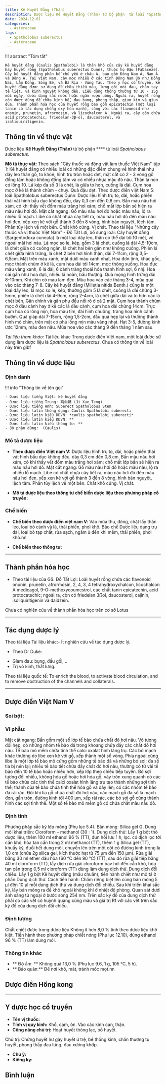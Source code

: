 ```yaml
---
title: Kê Huyết Đằng (Thân)
description: Dược liệu Kê Huyết Đằng (Thân) từ bộ phận  từ loài *Spatholobus suberectus*
date: 2024-12-01
categories:
  - Asteraceae
tags:
  - Spatholobus suberectus
  - Asteraceae
---
```

!!! abstract "Tóm tắt"

    Kê huyết đằng (Caulis Spatholobi) là thân khô của cây kê huyết đằng hay huyết rồng (Spatholobus suberectus Dunn), thuộc họ Đậu (Fabaceae). Cây kê huyết đằng phân bố chủ yếu ở châu Á, bao gồm Đông Nam Á, Nam Á và Đông Á. Tại Việt Nam, cây mọc nhiều ở các tỉnh Đông Nam Bộ như Đồng Nai, Lâm Đồng, Sông Bé, và Bà Rịa - Vũng Tàu. Theo y học cổ truyền, kê huyết đằng được sử dụng để chữa thiếu máu, lưng gối mỏi đau, chân tay tê liệt, và kinh nguyệt không đều. Liều dùng thông thường từ 10 - 15g mỗi ngày, dưới dạng sắc nước hoặc ngâm rượu uống. Ngoài ra, huyết rồng còn được dùng để chữa kinh bế, đau bụng, phong thấp, giun kim và giun đũa. Thành phần hóa học của huyết rồng bao gồm epicatechin (một loại tanin có tác dụng chống oxy hóa mạnh), cùng với các flavonoid như ononin, prunetin, afrormosin, và licochalcon A. Ngoài ra, cây còn chứa acid protocatechic, friedelan-3β-ol, daucosterol, và isoliquiritigenin.

## Thông tin về thực vật


Dược liệu **Kê Huyết Đằng (Thân)** từ bộ phận **** từ loài *Spatholobus suberectus*.

**Mô tả thực vật:** Theo sách "Cây thuốc và động vật làm thuốc Việt Nam'' tập 1: 
Kê huyết đằng có nhiều loài có những đặc điểm chung về hình thái như dây leo thân gỗ, to khoẻ, hình trụ tròn hoặc dẹt, mặt cắt có 2 - 3 vòng gỗ đồng tâm hoặc không đồng tâm và có nhiều nhựa màu đỏ nâu. Thân lá non có lông 10.
Lá kép đa số 3 lá chét, lá giữa to hơn, cuống lá dài. Cụm hoa mọc ở kẽ lá thành chùm - chuỳ. Quả đậu dẹt.
Theo dược điển việt Nam 5: loài Spatholobus suberectus Dunn:
Dược liệu hình trụ to, dài, hoặc phiến thái vát hình bầu dục không đều, dày 0,3 cm đến 0,8 cm. Bần màu nâu hơi xám, có khi thấy vết đốm màu trắng hơi xám; chỗ mất lớp bần sẽ hiện ra màu nâu hơi đỏ. Mặt cắt ngang: Gỗ màu nâu hơi đỏ hoặc màu nâu, lộ ra nhiều lỗ mạch. Libe có chất nhựa cây tiết ra, màu nâu hơi đỏ đến màu nâu hơi đen, xếp xen kẽ với gỗ thành 3 đển 8 vòng, hình bán nguyệt, lệch tâm. Phần tủy lệch về một bên. Chất khô cứng. Vị chát.
Theo tài liệu "Những cây thuốc và vị thuốc Việt Nam" - Đỗ Tất Lợi, bổ sung loài:
Cây huyết đằng (Sargentodoxa cuneata) là một loại dây leo, thân có thể dài tới 10 mét, vỏ ngoài mài hơi nàu. Lá mọc so le, kép, gồm 3 lá chét, cuống lá dài 4,5-10cm, lá chét giữa có cuống ngắn, lá chét hai bên gần như không cuống. Phiến lá chét giữa hình trứng, lá chét 2 bên hơi hình thận, dài 7-11cm, rộng 3,5-6,5cm. Mặt trên màu xanh, mặt dưới màu xanh nhạt. Hoa đơn tính, khác gốc, mọc thành chùm ở kẽ lá, cụm hoa dài tới 14cm, mọc thông xuống. Hoa đực màu vàng xanh, 6 lá đài, 6 cánh tràng thoái hóa thành hình sợi, 6 nhị. Hoa cái gần như hoa đực, nhiều lá noãn, bầu thượng. Quả mọng hình trứng dài 8-10mm. Khi chín có màu lam đen. Mùa hoa vào các tháng 3-4, mùa quả vào các tháng 7-8.
Cây kê huyết đắng (Milletia nitida Benth.) cũng là một loại dây leo, lá mọc so le, kép, thường gồm 5 lá chét, cuống lá dài chừng 3- 5mm, phiến lá chét dài 4-9cm, rộng 2-4cm, lá chét giữa dài và to hơn các lá chét bên. Gân chính và gân phụ đều nổi rõ ở cả 2 mặt. Cụm hoa thành chùm mọc ở đầu cành hay ở kẽ các lá đầu cành, cụm hoa dài chừng 14cm. Trục cụm hoa có lông mịn, hoa màu tím, đài hình chuông, tràng hoa hình cánh bướm. Quả giáp dài 7-15cm, rộng 1,5-2cm, đầu quả hẹp lại và thường thành hình mỏ chim, trên mặt có phủ lồng mịn màu vàng nhạt. Hạt 3-5, đường kính ước 12mm, màu đen nâu. Mùa hoa vào các tháng 9 đến tháng 1 năm sau.

*Tài liệu tham khảo:* Tài liệu khác 
Trong dược điển Việt nam, một loài được sử dụng làm dược liệu là *Spatholobus suberectus*. 
Chưa có thông tin về loài này trên gibf


## Thông tin về dược liệu 

### Định danh

!!! info "Thông tin về tên gọi"

    - Dược liệu tiếng Việt: kê huyết đằng
    - Dược liệu tiếng Trung: 鸡血藤 (Ji Xue Teng)
    - Dược liệu tiếng Anh: Suberect Spatholobus Stem
    - Dược liệu latin thông dụng: Caulis Spatholobi suberecti
    - Dược liệu latin kiểu DĐVN: *caulis spatholobi suberecti*
    - Dược liệu latin kiểu DĐVN: **
    - Dược liệu latin kiểu thông tư: **
    - Bộ phận dùng:  (Caulis)

### Mô tả dược liệu 

- **Theo dược điển Việt nam V:** Dược liệu hình trụ to, dài, hoặc phiến thái vát hình bầu dục không đều, dày 0,3 cm đến 0,8 cm. Bần màu nâu hơi xám, có khi thấy vết đốm màu trắng hơi xám; chỗ mất lớp bần sẽ hiện ra màu nâu hơi đỏ. Mặt cắt ngang: Gỗ màu nâu hơi đỏ hoặc màu nâu, lộ ra nhiều lỗ mạch. Libe có chất nhựa cây tiết ra, màu nâu hơi đỏ đến màu nâu hơi đen, xếp xen kẽ với gỗ thành 3 đển 8 vòng, hình bán nguyệt, lệch tâm. Phần tủy lệch về một bên. Chất khô cứng. Vị chát.

- **Mô tả dược liệu theo thông tư chế biến dược liệu theo phương pháp cổ truyền:** 

### Chế biến 

- **Chế biến theo dược điển việt nam V**: Vào mùa thu, đông, chặt lấy thân leo, loại bỏ cành và lá, thái phiến, phơi khô. Bào chế Dược liệu dạng trụ dài, loại bó tạp chất, rửa sạch, ngâm ủ đến khi mềm, thái phiến, phơi khô.nn

- **Chế biến theo thông tư:** 

--- 

## Thành phần hóa học

- Theo tài liệu của GS. Đỗ Tất Lợi:  Loài huyết rồng chứa các flavonoid ononin, prunetin, afrormosin, 2, 4, 3, 4 tetrahydroxychalcon, licochalcon A medicagol, 9-O-methoxycoumestrol, các chất tanin epicatechin, acid protocatechic; ngoài ra, còn có friedelan 3ẞol, daucosterol, cajinin, isoliquiritigenin và daidzein.
    
Chưa có nghiên cứu về thành phần hóa học trên cơ sở Lotus

---

## Tác dụng dược lý

Theo tài liệu Tài liệu khác:- Ít nghiên cứu về tác dụng dược lý.
- Theo Dr Duke: 
+ Gỉam đau: bụng, đầu gối, ..
+ Trị vô kinh, thắt lưng.

Theo tài liệu quốc tế: To enrich the blood, to activate blood circulation, and to remove obstruction of the channels and collaterals.

---

## Dược điển Việt Nam V

### Soi bột:



<!-- Hình ảnh soi bột sẽ được tự động chèn vào đây sau -->

### Vi phẫu:

Mặt cắt ngang: Bần gồm một số lớp tế bào chứa chất đỏ hơi nâu. Vỏ tương đối hẹp, có những nhóm tế bào đá trong khoang chứạ đầy các chất đỏ hơi nâu. Tể bào mô mềm chứa tinh thể calci oxalat hình lăng trụ. Các bó mạch khác thường do libe xen kẽ với gỗ, xếp thành một số vòng. Phía ngoài cùng libe là một lớp tế bào mô cứng gồm những tế bào đá và những bó sợi; đa số tia bị nén lại; nhiều tế bào tiết chứa đầy chất đỏ hơi nâu, thường có từ vài tế bào đến 10 tế bào hoặc nhiều hơn, xếp lớp theo chiều tiếp tuyến. Bó sợi tương đối nhiều, không hóa gỗ hoặc hơi hóa gỗ, vây tròn xung quanh có các tế bào chứa các tinh thể calci oxalat hình lăng trụ tạo thành những sợi tinh thể; thành của tế bào chứa tinh thể hóa gỗ và dày lên; có các nhóm tế bào đá rải rác. Đôi khi tia gỗ chứa chất đỏ hơi nâu, các mạch gỗ đa số là mạch đơn, gần tròn, đường kinh tới 400 μm, xếp rải rác, các bó sợi gỗ cũng thành hình các sợi tinh thể. Một số tế bào mô mềm gỗ có chứa chất màu nâu đỏ.

<!-- Hình ảnh vi phẫu sẽ được tự động chèn vào đây sau -->

### Định tính

Phương pháp sẳc ký lớp mỏng (Phụ lục 5.4). Bản mỏng: Silica gel G. Dung môi khai triển: Cloroform – methanol (30 : 1). Dung dịch thử: Lấy 1 g bột thô dược liệu, thêm 100 ml ethanol 96 % (TT), đun hồi lưu 1 h, lọc. có dịch lọc tới cắn khô, hòa tan cắn trong 2 ml methanol (TT), thêm 1 g Silica gel (TT), khuấy kỹ, đuổi hết dung môi, chuyển lên trên một cột có đường kính trong là 1,0 cm (chứa 2g silica gel, kích thước hạt từ 75 μm đển 150 μm). Rửa giài bằng 30 ml ether dầu hỏa (60 °C đến 90 °C) (TT), sau đó rửa giải tiếp bằng 40 ml cloroform (TT), lẩy dịch rửa giải cloroform bav hơi đến cắn khô, hòa tan cắn trong 0,5 ml cloroform (TT) dùng làm dung dịch thử. Dung dịch đối chiếu: Lấy 1 g bột Kê huyết đằng (mẫu chuẩn), tiến hành chiết như mô tả ờ phần Dung dịch thử. Cách tiến hành: Chấm riêng biệt lên cùng bản mỏng 5 μl đên 10 μl mỗi dung dịch thử và dung dịch đối chiếu. Sau khi triển khai sắc ký, lấy bản mỏng ra để khô ngoài không khí ở nhiệt độ phòng. Quan sát dưới ánh sáng tử ngoại ở bước sóng 254 nm. Trên sắc ký đồ của dung dịch thử phải có các vết có huỳnh quang cùng màu và giá trị Rf với các vết trên sắc ký đồ của dung dịch đối chiếu.

### Định lượng

Chất chiết được trong dược liệu Không ít hơn 8,0 % tính theo dược liệu khô kiệt. Tiến hành theo phương pháp chiết nóng (Phụ lục 12.10), dùng ethanol 96 % (TT) làm dung môi.

### Thông tin khác 

- ** Độ ẩm: ** Không quá 13,0 % (Phụ lục 9.6, 1 g, 105 °C, 5 h).
- ** Bảo quản:** Để nơi khô, mát, tránh mốc mọt.nn

## Dược điển Hồng kong

<!-- PDF sẽ được tự động chèn vào đây sau -->


---

## Y dược học cổ truyền

- **Tên vị thuốc:** 
- **Tính vị quy kinh:** Khổ, cam, ôn. Vào các kinh can, thận.
- **Công năng chủ trị:** Hoạt huyết thông lạc, bổ huyết.

Chủ trị: Chứng huyết hư gây huyết ứ trệ, bế thống kinh, chấn thương tụ huyết, phong thấp đau lưng, đau xương khớp.
- **Chú ý:** 
- **Kiêng kỵ:** 



## Bình luận

<div id="giscus-container"></div>
<script src="https://giscus.app/client.js"
        data-repo="hoangson0787/CSDL-duoc-lieu"
        data-repo-id="R_kgDONbMRNA"
        data-category="Duoc lieu"
        data-category-id="DIC_kwDONbMRNM4ClklR"
        data-mapping="pathname"
        data-strict="0"
        data-reactions-enabled="1"
        data-emit-metadata="1"
        data-input-position="bottom"
        data-theme="light"
        data-lang="en"
        crossorigin="anonymous"
        async>
</script>


